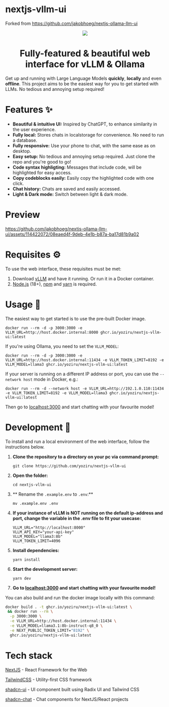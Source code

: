 # nextjs-vllm-ui

Forked from https://github.com/jakobhoeg/nextjs-ollama-llm-ui

<div align="center">
  <img src="ollama-nextjs-ui.gif">
</div>

<h1 align="center">
  Fully-featured & beautiful web interface for vLLM & Ollama
</h1>

Get up and running with Large Language Models **quickly**, **locally** and even **offline**.
This project aims to be the easiest way for you to get started with LLMs. No tedious and annoying setup required!

# Features ✨

- **Beautiful & intuitive UI:** Inspired by ChatGPT, to enhance similarity in the user experience.
- **Fully local:** Stores chats in localstorage for convenience. No need to run a database.
- **Fully responsive:** Use your phone to chat, with the same ease as on desktop.
- **Easy setup:** No tedious and annoying setup required. Just clone the repo and you're good to go!
- **Code syntax highligting:** Messages that include code, will be highlighted for easy access.
- **Copy codeblocks easily:** Easily copy the highlighted code with one click.
- **Chat history:** Chats are saved and easily accessed.
- **Light & Dark mode:** Switch between light & dark mode.

# Preview

https://github.com/jakobhoeg/nextjs-ollama-llm-ui/assets/114422072/08eaed4f-9deb-4e1b-b87a-ba17d81b9a02

# Requisites ⚙️

To use the web interface, these requisites must be met:

1. Download [vLLM](https://docs.vllm.ai/en/latest/) and have it running. Or run it in a Docker container.
2. [Node.js](https://nodejs.org/en/download) (18+), [npm](https://docs.npmjs.com/downloading-and-installing-node-js-and-npm) and [yarn](https://classic.yarnpkg.com/lang/en/docs/install/#mac-stable) is required.

# Usage 🚀

The easiest way to get started is to use the pre-built Docker image.

```
docker run --rm -d -p 3000:3000 -e VLLM_URL=http://host.docker.internal:8000 ghcr.io/yoziru/nextjs-vllm-ui:latest
```

If you're using Ollama, you need to set the `VLLM_MODEL`:

```
docker run --rm -d -p 3000:3000 -e VLLM_URL=http://host.docker.internal:11434 -e VLLM_TOKEN_LIMIT=8192 -e VLLM_MODEL=llama3 ghcr.io/yoziru/nextjs-vllm-ui:latest
```

If your server is running on a different IP address or port, you can use the `--network host` mode in Docker, e.g.:

```
docker run --rm -d --network host -e VLLM_URL=http://192.1.0.110:11434 -e VLLM_TOKEN_LIMIT=8192 -e VLLM_MODEL=llama3 ghcr.io/yoziru/nextjs-vllm-ui:latest
```

Then go to [localhost:3000](http://localhost:3000) and start chatting with your favourite model!

# Development 📖

To install and run a local environment of the web interface, follow the instructions below.

1. **Clone the repository to a directory on your pc via command prompt:**

   ```
   git clone https://github.com/yoziru/nextjs-vllm-ui
   ```

1. **Open the folder:**

   ```
   cd nextjs-vllm-ui
   ```

1. ** Rename the `.example.env` to `.env`:**

   ```
   mv .example.env .env
   ```

1. **If your instance of vLLM is NOT running on the default ip-address and port, change the variable in the .env file to fit your usecase:**

   ```
   VLLM_URL="http://localhost:8000"
   VLLM_API_KEY="your-api-key"
   VLLM_MODEL="llama3:8b"
   VLLM_TOKEN_LIMIT=4096
   ```

1. **Install dependencies:**

   ```
   yarn install
   ```

1. **Start the development server:**

   ```
   yarn dev
   ```

1. **Go to [localhost:3000](http://localhost:3000) and start chatting with your favourite model!**

You can also build and run the docker image locally with this command:

```sh
docker build . -t ghcr.io/yoziru/nextjs-vllm-ui:latest \
 && docker run --rm \
  -p 3000:3000 \
  -e VLLM_URL=http://host.docker.internal:11434 \
  -e VLLM_MODEL=llama3.1:8b-instruct-q8_0 \
  -e NEXT_PUBLIC_TOKEN_LIMIT="8192" \
  ghcr.io/yoziru/nextjs-vllm-ui:latest
```

# Tech stack

[NextJS](https://nextjs.org/) - React Framework for the Web

[TailwindCSS](https://tailwindcss.com/) - Utility-first CSS framework

[shadcn-ui](https://ui.shadcn.com/) - UI component built using Radix UI and Tailwind CSS

[shadcn-chat](https://github.com/jakobhoeg/shadcn-chat) - Chat components for NextJS/React projects
